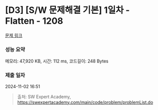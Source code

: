 # [D3] [S/W 문제해결 기본] 1일차 - Flatten - 1208 

[문제 링크](https://swexpertacademy.com/main/code/problem/problemDetail.do?contestProbId=AV139KOaABgCFAYh) 

### 성능 요약

메모리: 47,920 KB, 시간: 112 ms, 코드길이: 248 Bytes

### 제출 일자

2024-11-02 16:51



> 출처: SW Expert Academy, https://swexpertacademy.com/main/code/problem/problemList.do